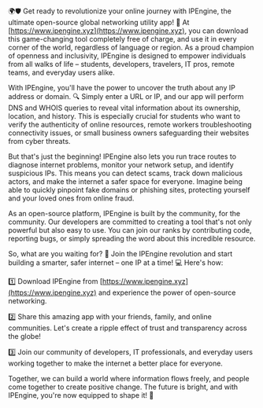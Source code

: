 🌍🛡️ Get ready to revolutionize your online journey with IPEngine, the ultimate open-source global networking utility app! 🚀 At [https://www.ipengine.xyz](https://www.ipengine.xyz), you can download this game-changing tool completely free of charge, and use it in every corner of the world, regardless of language or region. As a proud champion of openness and inclusivity, IPEngine is designed to empower individuals from all walks of life – students, developers, travelers, IT pros, remote teams, and everyday users alike.

With IPEngine, you'll have the power to uncover the truth about any IP address or domain. 🔍 Simply enter a URL or IP, and our app will perform DNS and WHOIS queries to reveal vital information about its ownership, location, and history. This is especially crucial for students who want to verify the authenticity of online resources, remote workers troubleshooting connectivity issues, or small business owners safeguarding their websites from cyber threats.

But that's just the beginning! IPEngine also lets you run trace routes to diagnose internet problems, monitor your network setup, and identify suspicious IPs. This means you can detect scams, track down malicious actors, and make the internet a safer space for everyone. Imagine being able to quickly pinpoint fake domains or phishing sites, protecting yourself and your loved ones from online fraud.

As an open-source platform, IPEngine is built by the community, for the community. Our developers are committed to creating a tool that's not only powerful but also easy to use. You can join our ranks by contributing code, reporting bugs, or simply spreading the word about this incredible resource.

So, what are you waiting for? 📡 Join the IPEngine revolution and start building a smarter, safer internet – one IP at a time! 💻 Here's how:

1️⃣ Download IPEngine from [https://www.ipengine.xyz](https://www.ipengine.xyz) and experience the power of open-source networking.

2️⃣ Share this amazing app with your friends, family, and online communities. Let's create a ripple effect of trust and transparency across the globe!

3️⃣ Join our community of developers, IT professionals, and everyday users working together to make the internet a better place for everyone.

Together, we can build a world where information flows freely, and people come together to create positive change. The future is bright, and with IPEngine, you're now equipped to shape it! 🌟